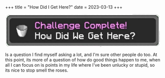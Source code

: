 +++
title = "How Did I Get Here?"
date = 2023-03-13
+++

![How Did We Get Here?](/thoughts/here.png)

Is a question I find myself asking a lot, and I'm sure other people do too.
At this point, its more of a question of how do good things happen to me, when all I can focus on is points in my life where I've been unlucky or
stupid, so its nice to stop smell the roses.
